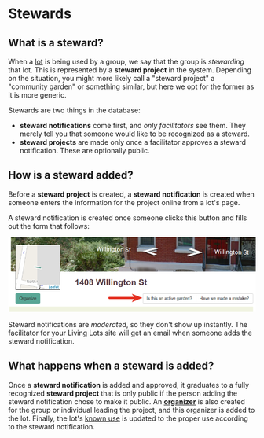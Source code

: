 # Stewards

## What is a steward?

When a [lot](lots) is being used by a group, we say that the group is
*stewarding* that lot. This is represented by a **steward project** in the 
system. Depending on the situation, you might more likely call a "steward
project" a "community garden" or something similar, but here we opt for the
former as it is more generic.

Stewards are two things in the database:

 * **steward notifications** come first, and *only facilitators* see them. They
   merely tell you that someone would like to be recognized as a steward.
 * **steward projects** are made only once a facilitator approves a steward
   notification. These are optionally public.


## How is a steward added?

Before a **steward project** is created, a **steward notification** is created 
when someone enters the information for the project online from a lot's page.

A steward notification is created once someone clicks this button and fills out
the form that follows:

![Steward button](img/lot-steward.png)

Steward notifications are *moderated*, so they don't show up instantly. The 
facilitator for your Living Lots site will get an email when someone adds 
the steward notification.


## What happens when a steward is added?

Once a **steward notification** is added and approved, it graduates to a fully
recognized **steward project** that is only public if the person adding the
steward notification chose to make it public. An [**organizer**](organize) is 
also created for the group or individual leading the project, and this organizer
is added to the lot. Finally, the lot's [known use](lots/#editing-lots) is 
updated to the proper use according to the steward notification.
